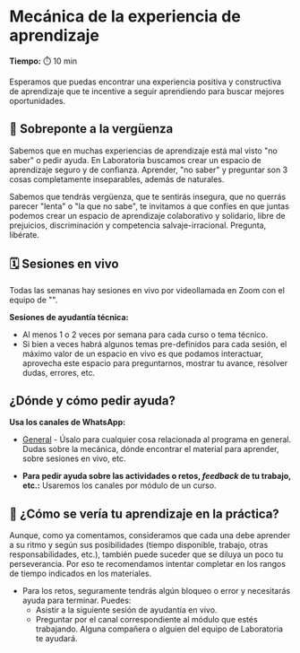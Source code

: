 # Mecánica de la experiencia de aprendizaje

**Tiempo:** ⏱️️ 10 min

Esperamos que puedas encontrar una experiencia positiva y constructiva de aprendizaje que te incentive a seguir aprendiendo para buscar mejores oportunidades.

## 🫣 Sobreponte a la vergüenza
Sabemos que en muchas experiencias de aprendizaje está mal visto "no saber" o pedir ayuda. En Laboratoria buscamos crear un espacio de aprendizaje seguro y de confianza. Aprender, "no saber" y preguntar son 3 cosas completamente inseparables, además de naturales. 

Sabemos que tendrás vergüenza, que te sentirás insegura, que no querrás parecer "lenta" o "la que no sabe", te invitamos a que confíes en que juntas podemos crear un espacio de aprendizaje colaborativo y solidario, libre de prejuicios, discriminación y competencia salvaje-irracional. Pregunta, libérate.

## 🗓️ Sesiones en vivo
Todas las semanas hay sesiones en vivo por videollamada en Zoom con el equipo de "<Laboratoria>". 

**Sesiones de ayudantía técnica:**
- Al menos 1 o 2 veces por semana para cada curso o tema técnico.
- Si bien a veces habrá algunos temas pre-definidos para cada sesión, el máximo valor de un espacio en vivo es que podamos interactuar, aprovecha este espacio para preguntarnos, mostrar tu avance, resolver dudas, errores, etc.

## ¿Dónde y cómo pedir ayuda?
**Usa los canales de WhatsApp:**
- ⁠[General](https://chat.whatsapp.com/KgqYecKTK8SJ2GoJ3y6IDw) - Úsalo para cualquier cosa relacionada al programa en general. Dudas sobre la mecánica, dónde encontrar el material para aprender, sobre sesiones en vivo, etc.

- **Para pedir ayuda sobre las actividades o retos, _feedback_ de tu trabajo, etc.:**
Usaremos los canales por módulo de un curso.

## 🍯 ¿Cómo se vería tu aprendizaje en la práctica?
Aunque, como ya comentamos, consideramos que cada una debe aprender a su ritmo y según sus posibilidades (tiempo disponible, trabajo, otras responsabilidades, etc.), también puede suceder que se diluya un poco tu perseverancia. Por eso te recomendamos intentar completar en los rangos de tiempo indicados en los materiales.

- Para los retos, seguramente tendrás algún bloqueo o error y necesitarás ayuda para terminar. Puedes:
  - Asistir a la siguiente sesión de ayudantía en vivo.
  - Preguntar por el canal correspondiente al módulo que estés trabajando. Alguna compañera o alguien del equipo de Laboratoria te ayudará.


